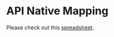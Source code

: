 # API Native Mapping

Please check out this [spreadsheet](https://docs.google.com/spreadsheets/d/1nthZOwgIKsj34EB-SymEwoNTPsxo4X8Pxavm-JaBwME/edit?usp=sharing).
